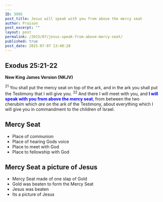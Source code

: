 ```yaml
---
---
ID: 3995
post_title: Jesus will speak with you from above the mercy seat
author: Praison
post_excerpt: ""
layout: post
permalink: /2015/07/jesus-speak-from-above-mercy-seat/
published: true
post_date: 2015-07-07 13:40:28
---
```

<h2><strong>Exodus 25:21-22</strong></h2>
<strong>New King James Version (NKJV)</strong>

<span id="en-NKJV-2217" class="text Exod-25-21"><sup class="versenum">21 </sup>You shall put the mercy seat on top of the ark, and in the ark you shall put the Testimony that I will give you. </span><span id="en-NKJV-2218" class="text Exod-25-22"><sup class="versenum">22 </sup>And there I will meet with you, and <span style="color: #0000ff;"><strong>I will speak with you from above the mercy seat</strong></span>, from between the two cherubim which <i>are</i> on the ark of the Testimony, about everything which I will give you in commandment to the children of Israel.</span>
<h2>Mercy Seat</h2>
<ul>
	<li>Place of communion</li>
	<li>Place of hearing Gods voice</li>
	<li>Place to meet with God</li>
	<li>Place to fellowship with God</li>
</ul>
<h2>Mercy Seat a picture of Jesus</h2>
<ul>
	<li>Mercy Seat made of one slap of Gold</li>
	<li>Gold was beaten to form the Mercy Seat</li>
	<li>Jesus was beaten</li>
	<li>Its a picture of Jesus</li>
</ul>